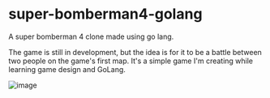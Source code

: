 # super-bomberman4-golang
A super bomberman 4 clone made using go lang.

The game is still in development, but the idea is for it to be a battle between two people on the game's first map. It's a simple game I'm creating while learning game design and GoLang.

![image](https://github.com/henrysoares/super-bomberman4-golang/assets/96996209/bcea5af1-e514-45f5-91ac-fe5a566481c8)
